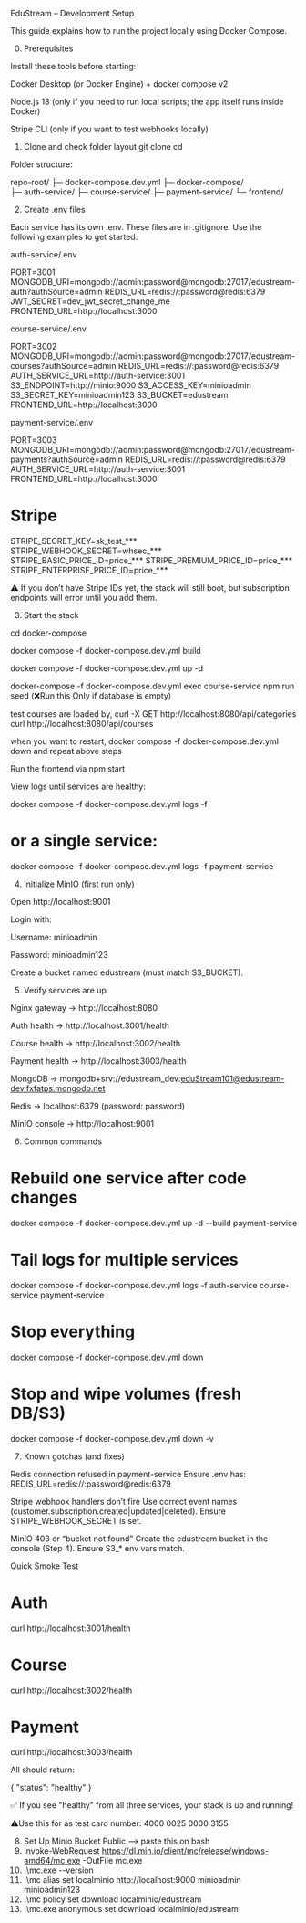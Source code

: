 EduStream – Development Setup

This guide explains how to run the project locally using Docker Compose.

0. Prerequisites

Install these tools before starting:

Docker Desktop
 (or Docker Engine) + docker compose v2

Node.js 18
 (only if you need to run local scripts; the app itself runs inside Docker)

Stripe CLI
 (only if you want to test webhooks locally)

1. Clone and check folder layout
git clone <repo-url>
cd <repo-name>


Folder structure:

repo-root/
  ├─ docker-compose.dev.yml
  ├─ docker-compose/          
  ├─ auth-service/
  ├─ course-service/
  ├─ payment-service/
  └─ frontend/                 

2. Create .env files

Each service has its own .env. These files are in .gitignore. Use the following examples to get started:

auth-service/.env

PORT=3001
MONGODB_URI=mongodb://admin:password@mongodb:27017/edustream-auth?authSource=admin
REDIS_URL=redis://:password@redis:6379
JWT_SECRET=dev_jwt_secret_change_me
FRONTEND_URL=http://localhost:3000


course-service/.env

PORT=3002
MONGODB_URI=mongodb://admin:password@mongodb:27017/edustream-courses?authSource=admin
REDIS_URL=redis://:password@redis:6379
AUTH_SERVICE_URL=http://auth-service:3001
S3_ENDPOINT=http://minio:9000
S3_ACCESS_KEY=minioadmin
S3_SECRET_KEY=minioadmin123
S3_BUCKET=edustream
FRONTEND_URL=http://localhost:3000


payment-service/.env

PORT=3003
MONGODB_URI=mongodb://admin:password@mongodb:27017/edustream-payments?authSource=admin
REDIS_URL=redis://:password@redis:6379
AUTH_SERVICE_URL=http://auth-service:3001
FRONTEND_URL=http://localhost:3000

# Stripe
STRIPE_SECRET_KEY=sk_test_***              
STRIPE_WEBHOOK_SECRET=whsec_***            
STRIPE_BASIC_PRICE_ID=price_***
STRIPE_PREMIUM_PRICE_ID=price_***
STRIPE_ENTERPRISE_PRICE_ID=price_***


⚠️ If you don’t have Stripe IDs yet, the stack will still boot, but subscription endpoints will error until you add them.

3. Start the stack

cd docker-compose

docker compose -f docker-compose.dev.yml build

docker compose -f docker-compose.dev.yml up -d

docker-compose -f docker-compose.dev.yml exec course-service npm run seed  (❌Run this Only if database is empty)

test courses are loaded by,
curl -X GET http://localhost:8080/api/categories
curl http://localhost:8080/api/courses

when you want to restart,
docker compose -f docker-compose.dev.yml down
and repeat above steps

Run the frontend via npm start

View logs until services are healthy:

docker compose -f docker-compose.dev.yml logs -f
# or a single service:
docker compose -f docker-compose.dev.yml logs -f payment-service

4. Initialize MinIO (first run only)

Open http://localhost:9001

Login with:

Username: minioadmin

Password: minioadmin123

Create a bucket named edustream (must match S3_BUCKET).

5. Verify services are up

Nginx gateway → http://localhost:8080

Auth health → http://localhost:3001/health

Course health → http://localhost:3002/health

Payment health → http://localhost:3003/health

MongoDB → mongodb+srv://edustream_dev:eduStream101@edustream-dev.fxfatps.mongodb.net

Redis → localhost:6379 (password: password)

MinIO console → http://localhost:9001

6. Common commands
# Rebuild one service after code changes
docker compose -f docker-compose.dev.yml up -d --build payment-service

# Tail logs for multiple services
docker compose -f docker-compose.dev.yml logs -f auth-service course-service payment-service

# Stop everything
docker compose -f docker-compose.dev.yml down

# Stop and wipe volumes (fresh DB/S3)
docker compose -f docker-compose.dev.yml down -v

7. Known gotchas (and fixes)

Redis connection refused in payment-service
Ensure .env has:
REDIS_URL=redis://:password@redis:6379

Stripe webhook handlers don’t fire
Use correct event names (customer.subscription.created|updated|deleted).
Ensure STRIPE_WEBHOOK_SECRET is set.

MinIO 403 or “bucket not found”
Create the edustream bucket in the console (Step 4).
Ensure S3_* env vars match.

Quick Smoke Test
# Auth
curl http://localhost:3001/health
# Course
curl http://localhost:3002/health
# Payment
curl http://localhost:3003/health


All should return:

{ "status": "healthy" }


✅ If you see "healthy" from all three services, your stack is up and running!

⚠️Use this for as test card number: 4000 0025 0000 3155


8. Set Up Minio Bucket Public --> paste this on bash
01. Invoke-WebRequest https://dl.min.io/client/mc/release/windows-amd64/mc.exe -OutFile mc.exe
02. .\mc.exe --version
03. .\mc alias set localminio http://localhost:9000 minioadmin minioadmin123
04. .\mc policy set download localminio/edustream
05. .\mc.exe anonymous set download localminio/edustream